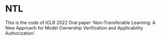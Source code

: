 # NTL
This is the code of ICLR 2022 Oral paper 'Non-Transferable Learning: A New Approach for Model Ownership Verification and Applicability Authorization'.
